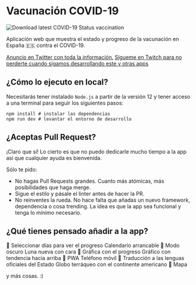 # Vacunación COVID-19
![Download latest COVID-19 Status vaccination](https://github.com/midudev/covid-vacuna/workflows/Download%20latest%20COVID-19%20Status%20vaccination/badge.svg)

Aplicación web que muestra el estado y progreso de la vacunación en España 🇪🇸 contra el COVID-19.

[Anuncio en Twitter con toda la información.](https://twitter.com/midudev/status/1352231403136708611)
[Sígueme en Twitch para no perderte cuando sigamos desarrollando este y otras apps](https://www.twitch.tv/midudev)

## ¿Cómo lo ejecuto en local?

Necesitarás tener instalado `Node.js` a partir de la versión 12 y tener acceso a una terminal para seguir los siguientes pasos:

```
npm install # instalar las dependencias
npm run dev # levantar el entorno de desarrollo
```

## ¿Aceptas Pull Request?

¡Claro que sí! Lo cierto es que no puedo dedicarle mucho tiempo a la app así que cualquier ayuda es bienvenida.

Sólo te pido:

- No hagas Pull Requests grandes. Cuanto más atómicas, más posibilidades que haga merge.
- Sigue el estilo y pásale el linter antes de hacer la PR.
- No reinventes la rueda. No hace falta que añadas un nuevo framework, dependencia o cosa trending. La idea es que la app sea funcional y tenga lo mínimo necesario.

## ¿Qué tienes pensado añadir a la app?

🔹 Seleccionar días para ver el progreso Calendario arrancable
🔹 Modo oscuro Luna nueva con cara
🔹 Gráfica con el progreso Gráfico con tendencia hacia arriba
🔹 PWA Teléfono móvil
🔹 Traducción a las lenguas oficiales del Estado Globo terráqueo con el continente americano
🔹 Mapa

y más cosas. :)
